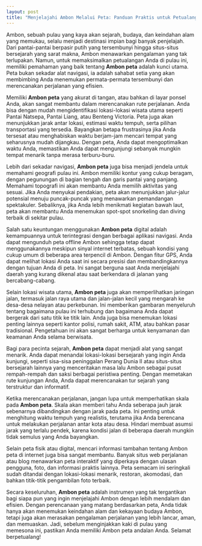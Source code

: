 ```yaml
---
layout: post
title: "Menjelajahi Ambon Melalui Peta: Panduan Praktis untuk Petualangan Anda"
---
```


Ambon, sebuah pulau yang kaya akan sejarah, budaya, dan keindahan alam yang memukau, selalu menjadi destinasi impian bagi banyak penjelajah. Dari pantai-pantai berpasir putih yang tersembunyi hingga situs-situs bersejarah yang sarat makna, Ambon menawarkan pengalaman yang tak terlupakan. Namun, untuk memaksimalkan petualangan Anda di pulau ini, memiliki pemahaman yang baik tentang **Ambon peta** adalah kunci utama. Peta bukan sekadar alat navigasi, ia adalah sahabat setia yang akan membimbing Anda menemukan permata-permata tersembunyi dan merencanakan perjalanan yang efisien.

Memiliki **Ambon peta** yang akurat di tangan, atau bahkan di layar ponsel Anda, akan sangat membantu dalam merencanakan rute perjalanan. Anda bisa dengan mudah mengidentifikasi lokasi-lokasi wisata utama seperti Pantai Natsepa, Pantai Liang, atau Benteng Victoria. Peta juga akan menunjukkan jarak antar lokasi, estimasi waktu tempuh, serta pilihan transportasi yang tersedia. Bayangkan betapa frustrasinya jika Anda tersesat atau menghabiskan waktu berjam-jam mencari tempat yang seharusnya mudah dijangkau. Dengan peta, Anda dapat mengoptimalkan waktu Anda, memastikan Anda dapat mengunjungi sebanyak mungkin tempat menarik tanpa merasa terburu-buru.

Lebih dari sekadar navigasi, **Ambon peta** juga bisa menjadi jendela untuk memahami geografi pulau ini. Ambon memiliki kontur yang cukup beragam, dengan pegunungan di bagian tengah dan garis pantai yang panjang. Memahami topografi ini akan membantu Anda memilih aktivitas yang sesuai. Jika Anda menyukai pendakian, peta akan menunjukkan jalur-jalur potensial menuju puncak-puncak yang menawarkan pemandangan spektakuler. Sebaliknya, jika Anda lebih menikmati kegiatan bawah laut, peta akan membantu Anda menemukan spot-spot snorkeling dan diving terbaik di sekitar pulau.

Salah satu keuntungan menggunakan **Ambon peta** digital adalah kemampuannya untuk terintegrasi dengan berbagai aplikasi navigasi. Anda dapat mengunduh peta offline Ambon sehingga tetap dapat menggunakannya meskipun sinyal internet terbatas, sebuah kondisi yang cukup umum di beberapa area terpencil di Ambon. Dengan fitur GPS, Anda dapat melihat lokasi Anda saat ini secara presisi dan membandingkannya dengan tujuan Anda di peta. Ini sangat berguna saat Anda menjelajahi daerah yang kurang dikenal atau saat berkendara di jalanan yang bercabang-cabang.

Selain lokasi wisata utama, **Ambon peta** juga akan memperlihatkan jaringan jalan, termasuk jalan raya utama dan jalan-jalan kecil yang mengarah ke desa-desa nelayan atau perkebunan. Ini memberikan gambaran menyeluruh tentang bagaimana pulau ini terhubung dan bagaimana Anda dapat bergerak dari satu titik ke titik lain. Anda juga bisa menemukan lokasi penting lainnya seperti kantor polisi, rumah sakit, ATM, atau bahkan pasar tradisional. Pengetahuan ini akan sangat berharga untuk kenyamanan dan keamanan Anda selama berwisata.

Bagi para pecinta sejarah, **Ambon peta** dapat menjadi alat yang sangat menarik. Anda dapat menandai lokasi-lokasi bersejarah yang ingin Anda kunjungi, seperti sisa-sisa peninggalan Perang Dunia II atau situs-situs bersejarah lainnya yang menceritakan masa lalu Ambon sebagai pusat rempah-rempah dan saksi berbagai peristiwa penting. Dengan memetakan rute kunjungan Anda, Anda dapat merencanakan tur sejarah yang terstruktur dan informatif.

Ketika merencanakan perjalanan, jangan lupa untuk memperhatikan skala pada **Ambon peta**. Skala akan memberi tahu Anda seberapa jauh jarak sebenarnya dibandingkan dengan jarak pada peta. Ini penting untuk menghitung waktu tempuh yang realistis, terutama jika Anda berencana untuk melakukan perjalanan antar kota atau desa. Hindari membuat asumsi jarak yang terlalu pendek, karena kondisi jalan di beberapa daerah mungkin tidak semulus yang Anda bayangkan.

Selain peta fisik atau digital, mencari informasi tambahan tentang Ambon peta di internet juga bisa sangat membantu. Banyak situs web perjalanan atau blog menawarkan peta interaktif yang diperkaya dengan ulasan pengguna, foto, dan informasi praktis lainnya. Peta semacam ini seringkali sudah ditandai dengan lokasi-lokasi menarik, restoran, akomodasi, dan bahkan titik-titik pengambilan foto terbaik.

Secara keseluruhan, **Ambon peta** adalah instrumen yang tak tergantikan bagi siapa pun yang ingin menjelajahi Ambon dengan lebih mendalam dan efisien. Dengan perencanaan yang matang berdasarkan peta, Anda tidak hanya akan menemukan keindahan alam dan kekayaan budaya Ambon, tetapi juga akan merasakan pengalaman perjalanan yang lebih lancar, aman, dan memuaskan. Jadi, sebelum menginjakkan kaki di pulau yang memesona ini, pastikan Anda memiliki Ambon peta andalan Anda. Selamat berpetualang!
